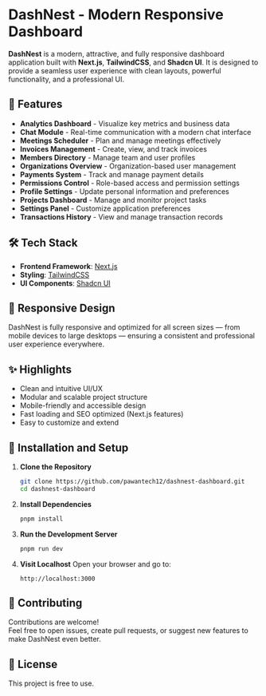 # DashNest - Modern Responsive Dashboard

**DashNest** is a modern, attractive, and fully responsive dashboard application built with **Next.js**, **TailwindCSS**, and **Shadcn UI**. It is designed to provide a seamless user experience with clean layouts, powerful functionality, and a professional UI.

## 🚀 Features

- **Analytics Dashboard** - Visualize key metrics and business data
- **Chat Module** - Real-time communication with a modern chat interface
- **Meetings Scheduler** - Plan and manage meetings effectively
- **Invoices Management** - Create, view, and track invoices
- **Members Directory** - Manage team and user profiles
- **Organizations Overview** - Organization-based user management
- **Payments System** - Track and manage payment details
- **Permissions Control** - Role-based access and permission settings
- **Profile Settings** - Update personal information and preferences
- **Projects Dashboard** - Manage and monitor project tasks
- **Settings Panel** - Customize application preferences
- **Transactions History** - View and manage transaction records

## 🛠 Tech Stack

- **Frontend Framework**: [Next.js](https://nextjs.org/)
- **Styling**: [TailwindCSS](https://tailwindcss.com/)
- **UI Components**: [Shadcn UI](https://ui.shadcn.dev/)

## 📱 Responsive Design

DashNest is fully responsive and optimized for all screen sizes — from mobile devices to large desktops — ensuring a consistent and professional user experience everywhere.

## ✨ Highlights

- Clean and intuitive UI/UX
- Modular and scalable project structure
- Mobile-friendly and accessible design
- Fast loading and SEO optimized (Next.js features)
- Easy to customize and extend

## 🚧 Installation and Setup

1. **Clone the Repository**

   ```bash
   git clone https://github.com/pawantech12/dashnest-dashboard.git
   cd dashnest-dashboard
   ```

2. **Install Dependencies**

   ```bash
   pnpm install
   ```

3. **Run the Development Server**

   ```bash
   pnpm run dev
   ```

4. **Visit Localhost**
   Open your browser and go to:
   ```
   http://localhost:3000
   ```

## 🤝 Contributing

Contributions are welcome!  
Feel free to open issues, create pull requests, or suggest new features to make DashNest even better.

## 📄 License

This project is free to use.
